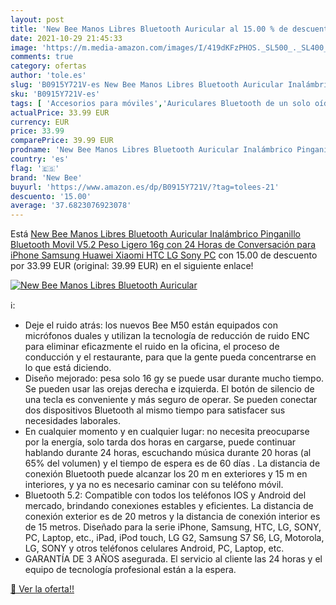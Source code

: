 ```yaml
---
layout: post
title: 'New Bee Manos Libres Bluetooth Auricular al 15.00 % de descuento'
date: 2021-10-29 21:45:33
image: 'https://m.media-amazon.com/images/I/419dKFzPHOS._SL500_._SL400_.jpg'
comments: true
category: ofertas
author: 'tole.es'
slug: 'B0915Y721V-es New Bee Manos Libres Bluetooth Auricular Inalámbrico...'
sku: 'B0915Y721V-es'
tags: [ 'Accesorios para móviles','Auriculares Bluetooth de un solo oído','Comunicación móvil y accesorios','Electrónica','iphone','new bee', ]
actualPrice: 33.99 EUR
currency: EUR
price: 33.99
comparePrice: 39.99 EUR
prodname: 'New Bee Manos Libres Bluetooth Auricular Inalámbrico Pinganillo Bluetooth Movil V5.2 Peso Ligero 16g con 24 Horas de Conversación para iPhone  Samsung  Huawei  Xiaomi  HTC  LG  Sony  PC'
country: 'es'
flag: '🇪🇸'
brand: 'New Bee'
buyurl: 'https://www.amazon.es/dp/B0915Y721V/?tag=tolees-21'
descuento: '15.00'
average: '37.6823076923078'
---
```


Está [New Bee Manos Libres Bluetooth Auricular Inalámbrico Pinganillo Bluetooth Movil V5.2 Peso Ligero 16g con 24 Horas de Conversación para iPhone  Samsung  Huawei  Xiaomi  HTC  LG  Sony  PC](https://www.amazon.es/dp/B0915Y721V/?tag=tolees-21) con 15.00 de descuento por 33.99 EUR (original: 39.99 EUR) en el siguiente enlace!

[![New Bee Manos Libres Bluetooth Auricular](https://m.media-amazon.com/images/I/419dKFzPHOS._SL500_._SL400_.jpg)](https://www.amazon.es/dp/B0915Y721V/?tag=tolees-21)

ℹ️:

- Deje el ruido atrás: los nuevos Bee M50 están equipados con micrófonos duales y utilizan la tecnología de reducción de ruido ENC para eliminar eficazmente el ruido en la oficina, el proceso de conducción y el restaurante, para que la gente pueda concentrarse en lo que está diciendo.
- Diseño mejorado: pesa solo 16 gy se puede usar durante mucho tiempo. Se pueden usar las orejas derecha e izquierda. El botón de silencio de una tecla es conveniente y más seguro de operar. Se pueden conectar dos dispositivos Bluetooth al mismo tiempo para satisfacer sus necesidades laborales.
- En cualquier momento y en cualquier lugar: no necesita preocuparse por la energía, solo tarda dos horas en cargarse, puede continuar hablando durante 24 horas, escuchando música durante 20 horas (al 65% del volumen) y el tiempo de espera es de 60 días . La distancia de conexión Bluetooth puede alcanzar los 20 m en exteriores y 15 m en interiores, y ya no es necesario caminar con su teléfono móvil.
- Bluetooth 5.2: Compatible con todos los teléfonos IOS y Android del mercado, brindando conexiones estables y eficientes. La distancia de conexión exterior es de 20 metros y la distancia de conexión interior es de 15 metros. Diseñado para la serie iPhone, Samsung, HTC, LG, SONY, PC, Laptop, etc., iPad, iPod touch, LG G2, Samsung S7 S6, LG, Motorola, LG, SONY y otros teléfonos celulares Android, PC, Laptop, etc.
- GARANTÍA DE 3 AÑOS asegurada. El servicio al cliente las 24 horas y el equipo de tecnología profesional están a la espera.

[🛒 Ver la oferta!!](https://www.amazon.es/dp/B0915Y721V/?tag=tolees-21)
